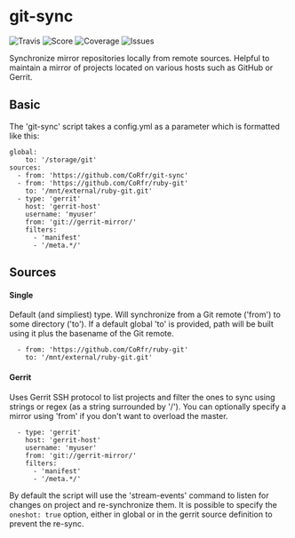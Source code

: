 git-sync
========

![Travis](https://img.shields.io/travis/corfr/git-sync.svg)
![Score](https://img.shields.io/codeclimate/github/corfr/git-sync.svg)
![Coverage](https://img.shields.io/codeclimate/coverage/github/corfr/git-sync.svg)
![Issues](https://img.shields.io/codeclimate/issues/github/corfr/git-sync.svg)

Synchronize mirror repositories locally from remote sources.
Helpful to maintain a mirror of projects located on various hosts such as GitHub or Gerrit.

Basic
-----

The 'git-sync' script takes a config.yml as a parameter which is formatted like this:

```
global:
    to: '/storage/git'
sources:
  - from: 'https://github.com/CoRfr/git-sync'
  - from: 'https://github.com/CoRfr/ruby-git'
    to: '/mnt/external/ruby-git.git'
  - type: 'gerrit'
    host: 'gerrit-host'
    username: 'myuser'
    from: 'git://gerrit-mirror/'
    filters:
      - 'manifest'
      - '/meta.*/'
```

Sources
-------

#### Single

Default (and simpliest) type. Will synchronize from a Git remote ('from') to some directory ('to').
If a default global 'to' is provided, path will be built using it plus the basename of the Git remote.

```
  - from: 'https://github.com/CoRfr/ruby-git'
    to: '/mnt/external/ruby-git.git'
```

#### Gerrit

Uses Gerrit SSH protocol to list projects and filter the ones to sync using strings or regex (as a string surrounded by '/').
You can optionally specify a mirror using 'from' if you don't want to overload the master.

```
  - type: 'gerrit'
    host: 'gerrit-host'
    username: 'myuser'
    from: 'git://gerrit-mirror/'
    filters:
      - 'manifest'
      - '/meta.*/'
```

By default the script will use the 'stream-events' command to listen for changes on project and re-synchronize them.
It is possible to specify the ```oneshot: true``` option, either in global or in the gerrit source definition to prevent the re-sync.

